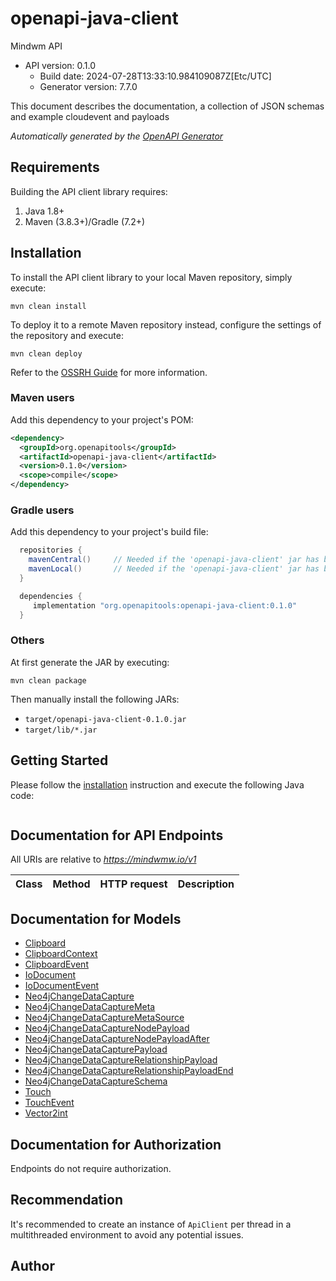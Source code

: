 # openapi-java-client

Mindwm API
- API version: 0.1.0
  - Build date: 2024-07-28T13:33:10.984109087Z[Etc/UTC]
  - Generator version: 7.7.0

This document describes the documentation, a collection of JSON schemas and example cloudevent and payloads


*Automatically generated by the [OpenAPI Generator](https://openapi-generator.tech)*


## Requirements

Building the API client library requires:
1. Java 1.8+
2. Maven (3.8.3+)/Gradle (7.2+)

## Installation

To install the API client library to your local Maven repository, simply execute:

```shell
mvn clean install
```

To deploy it to a remote Maven repository instead, configure the settings of the repository and execute:

```shell
mvn clean deploy
```

Refer to the [OSSRH Guide](http://central.sonatype.org/pages/ossrh-guide.html) for more information.

### Maven users

Add this dependency to your project's POM:

```xml
<dependency>
  <groupId>org.openapitools</groupId>
  <artifactId>openapi-java-client</artifactId>
  <version>0.1.0</version>
  <scope>compile</scope>
</dependency>
```

### Gradle users

Add this dependency to your project's build file:

```groovy
  repositories {
    mavenCentral()     // Needed if the 'openapi-java-client' jar has been published to maven central.
    mavenLocal()       // Needed if the 'openapi-java-client' jar has been published to the local maven repo.
  }

  dependencies {
     implementation "org.openapitools:openapi-java-client:0.1.0"
  }
```

### Others

At first generate the JAR by executing:

```shell
mvn clean package
```

Then manually install the following JARs:

* `target/openapi-java-client-0.1.0.jar`
* `target/lib/*.jar`

## Getting Started

Please follow the [installation](#installation) instruction and execute the following Java code:

```java

```

## Documentation for API Endpoints

All URIs are relative to *https://mindwmw.io/v1*

Class | Method | HTTP request | Description
------------ | ------------- | ------------- | -------------


## Documentation for Models

 - [Clipboard](docs/Clipboard.md)
 - [ClipboardContext](docs/ClipboardContext.md)
 - [ClipboardEvent](docs/ClipboardEvent.md)
 - [IoDocument](docs/IoDocument.md)
 - [IoDocumentEvent](docs/IoDocumentEvent.md)
 - [Neo4jChangeDataCapture](docs/Neo4jChangeDataCapture.md)
 - [Neo4jChangeDataCaptureMeta](docs/Neo4jChangeDataCaptureMeta.md)
 - [Neo4jChangeDataCaptureMetaSource](docs/Neo4jChangeDataCaptureMetaSource.md)
 - [Neo4jChangeDataCaptureNodePayload](docs/Neo4jChangeDataCaptureNodePayload.md)
 - [Neo4jChangeDataCaptureNodePayloadAfter](docs/Neo4jChangeDataCaptureNodePayloadAfter.md)
 - [Neo4jChangeDataCapturePayload](docs/Neo4jChangeDataCapturePayload.md)
 - [Neo4jChangeDataCaptureRelationshipPayload](docs/Neo4jChangeDataCaptureRelationshipPayload.md)
 - [Neo4jChangeDataCaptureRelationshipPayloadEnd](docs/Neo4jChangeDataCaptureRelationshipPayloadEnd.md)
 - [Neo4jChangeDataCaptureSchema](docs/Neo4jChangeDataCaptureSchema.md)
 - [Touch](docs/Touch.md)
 - [TouchEvent](docs/TouchEvent.md)
 - [Vector2int](docs/Vector2int.md)


<a id="documentation-for-authorization"></a>
## Documentation for Authorization

Endpoints do not require authorization.


## Recommendation

It's recommended to create an instance of `ApiClient` per thread in a multithreaded environment to avoid any potential issues.

## Author


